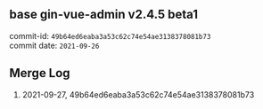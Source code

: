 ## base gin-vue-admin v2.4.5 beta1
commit-id: `49b64ed6eaba3a53c62c74e54ae3138378081b73`
<br>
commit date: `2021-09-26`


## Merge Log
1. 2021-09-27, 49b64ed6eaba3a53c62c74e54ae3138378081b73